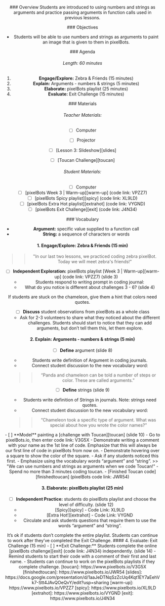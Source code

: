 <header title='Arguments - Numbers & Strings' subtitle='Lesson 3'/>
<notable>

<iconp src='/icons/activity.png'>### Overview</iconp>
Students are introduced to using numbers and strings as arguments and practice passing arguments in function calls used in previous lessons.

<iconp src='/icons/objectives.png'>### Objectives</iconp>
- Students will be able to use numbers and strings as arguments to paint an image that is given to them in pixelBots.


<iconp src='/icons/agenda.png'>### Agenda</iconp>
###### Length: 60 minutes
1. **Engage/Explore:** Zebra & Friends (15 minutes)
1. **Explain:** Arguments - numbers & strings (5 minutes)
1. **Elaborate:**  pixelBots playlist (25 minutes)
1. **Evaluate:** Exit Challenge (15 minutes)

<note>

<iconp src='/icons/materials.png'>### Materials</iconp>
###### Teacher Materials:
- [ ] Computer
- [ ] Projector
- [ ] [Lesson 3: Slideshow][slides]
- [ ] [Toucan Challenge][toucan]


###### Student Materials:
- [ ] Computer
- [ ] [pixelBots Week 3 | Warm-up][warm-up] (code link: VPZZ7)
- [ ] [pixelBots Spicy playlist][spicy] (code link: XL9LD)
- [ ] [pixelBots Extra Hot playlist][extrahot] (code link: VYGND)
- [ ] [pixelBots Exit Challenge][exit] (code link: J4N34)

<iconp src='/icons/vocab.png'>### Vocabulary</iconp>
- **Argument:** specific value supplied to a function call
- **String:** a sequence of characters or words

</note>

<pagebreak/>

#### 1. Engage/Explore: Zebra & Friends (15 min)

>>"In our last two lessons, we practiced coding zebra pixelBot. Today we will meet zebra's friends!"

- [ ] **Independent Exploration:** pixelBots playlist [Week 3 | Warm-up][warm-up] (code link: VPZZ7) (slide 3)
  - Students respond to writing prompt in coding journal:
  - What do you notice is different about challenges 3 - 6? (slide 4)

<note type="tip" title="Tip">
If students are stuck on the chameleon, give them a hint that colors need quotes.</note>

- [ ] **Discuss** student observations from pixelBots as a whole class
  - Ask for 2-3 volunteers to share what they noticed about the different challenges.
<note type="tip" title="Tip">Students should start to notice that they can add arguments, but don’t tell them this, let them explore.</note>


####  2. Explain: Arguments - numbers & strings (5 min)
- [ ] **Define** argument (slide 8)
  - Students write definition of Argument in coding journals.
  - Connect student discussion to the new vocabulary word:  
  >> “Panda and chameleon can be told a number of steps or color. These are called arguments.”


- [ ] **Define** strings (slide 9)
  - Students write definition of Strings in journals. Note: strings need quotes.
  - Connect student discussion to the new vocabulary word:
  >> “Chameleon took a specific type of argument. What was special about how you wrote the color names?”



<pagebreak/>
- [ ] **Model** painting a [challenge with Toucan][toucan] (slide 10)
  - Go to pixelBots.io, then enter code link: V3G5X
  - Demonstrate writing a comment with your name as the 1st line of code. Emphasize that this will always be our first line of code in pixelBots from now on.
  - Demonstrate hovering over a square to show the color of the square.
    - Ask if any students noticed this first.
  - Emphasize using the vocabulary words “argument” and “string”.
>> "We can use numbers and strings as arguments when we code Toucan!"

<note type="tip" title="Tip">
- Spend no more than 3 minutes coding toucan.
- [Finished Toucan code][finishedtoucan] (pixelBots code link: JWR54)
</note>


#### 3. Elaborate: pixelBots playlist (25 min)
- [ ] **Independent Practice:** students do pixelBots playlist and choose the level of difficulty. (slide 12)
  - [Spicy][spicy] - Code Link: XL9LD
  - [Extra Hot!][extrahot] - Code Link: VYGND
  - Circulate and ask students questions that require them to use the words “argument” and “string”.

<note type="tip" title="Tip">
It’s ok if students don’t complete the entire playlist. Students can continue to work after they’ve completed the Exit Challenge.</note>
<pagebreak/>
#### 4. Evaluate: Exit Challenge (15 min)
- [ ] **Exit Challenge:** Students complete the online [pixelBots challenge][exit] (code link: J4N34) independently. (slide 14)
  - Remind students to start their code with a comment of their first and last name.
  - Students can continue to work on the pixelBots playlists if they complete challenge.


</notable>
[toucan]: https://www.pixelbots.io/V3G5X
[finishedtoucan]: https://www.pixelbots.io/JWR54
[slides]: https://docs.google.com/presentation/d/1aaJeDTNqSzZcUq4Kqt1EY7aEehVk7-Stt4JAvQOeQvY/edit?usp=sharing
[warm-up]: https://www.pixelbots.io/VPZZ7
[spicy]: https://www.pixelbots.io/XL9LD
[extrahot]: https://www.pixelbots.io/VYGND
[exit]: https://www.pixelbots.io/J4N34
